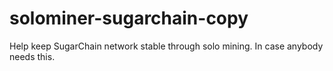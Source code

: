 # solominer-sugarchain-copy
Help keep SugarChain network stable through solo mining. In case anybody needs this.
